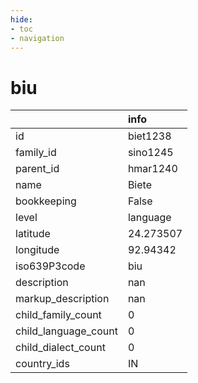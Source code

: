 ```yaml
---
hide:
- toc
- navigation
---
```

# biu
|                      | info      |
|:---------------------|:----------|
| id                   | biet1238  |
| family_id            | sino1245  |
| parent_id            | hmar1240  |
| name                 | Biete     |
| bookkeeping          | False     |
| level                | language  |
| latitude             | 24.273507 |
| longitude            | 92.94342  |
| iso639P3code         | biu       |
| description          | nan       |
| markup_description   | nan       |
| child_family_count   | 0         |
| child_language_count | 0         |
| child_dialect_count  | 0         |
| country_ids          | IN        |